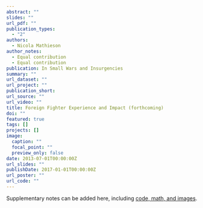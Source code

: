 ```yaml
---
abstract: ""
slides: ""
url_pdf: ""
publication_types:
  - "2"
authors:
  - Nicola Mathieson
author_notes:
  - Equal contribution
  - Equal contribution
publication: In Small Wars and Insurgencies
summary: ""
url_dataset: ""
url_project: ""
publication_short: 
url_source: ""
url_video: ""
title: Foreign Fighter Experience and Impact (forthcoming)
doi: ""
featured: true
tags: []
projects: []
image:
  caption: ""
  focal_point: ""
  preview_only: false
date: 2013-07-01T00:00:00Z
url_slides: ""
publishDate: 2017-01-01T00:00:00Z
url_poster: ""
url_code: ""
---
```


Supplementary notes can be added here, including [code, math, and images](https://wowchemy.com/docs/writing-markdown-latex/).
